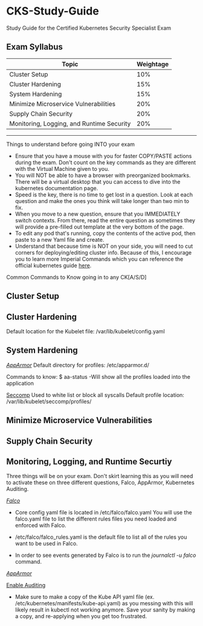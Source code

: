 # CKS-Study-Guide
Study Guide for the Certified Kubernetes Security Specialist Exam


Exam Syllabus
-----------------------------------------------------------
| Topic	                                     | Weightage  |
|--------------------------------------------|------------|
| Cluster Setup	                             | 10%        |
| Cluster Hardening	                         | 15%        |
| System Hardening	                         | 15%        |
| Minimize Microservice Vulnerabilities	     | 20%        |
| Supply Chain Security	                     | 20%        |
| Monitoring, Logging, and Runtime Security	 | 20%        |
-----------------------------------------------------------



Things to understand before going INTO your exam

* Ensure that you have a mouse with you for faster COPY/PASTE actions during the exam. Don't count on the key commands as they are different with the Virtual Machine given to you. 
* You will NOT be able to have a browser with preorganized bookmarks. There will be a virtual desktop that you can access to dive into the kubernetes documentation page.
* Speed is the key, there is no time to get lost in a question. Look at each question and make the ones you think will take longer than two min to fix.
* When you move to a new question, ensure that you IMMEDIATELY switch contexts. From there, read the entire question as sometimes they will provide a pre-filled out template at the very bottom of the page. 
* To edit any pod that's running, copy the contents of the active pod, then paste to a new Yaml file and create. 
* Understand that because time is NOT on your side, you will need to cut corners for deploying/editing cluster info. Because of this, I encourage you to learn more Imperial Commands which you can reference the official kubernetes guide [here](https://kubernetes.io/docs/reference/generated/kubectl/kubectl-commands#run). 



Common Commands to Know going in to any CK[A/S/D]


## Cluster Setup



## Cluster Hardening
Default location for the Kubelet file:
/var/lib/kubelet/config.yaml


## System Hardening
[_AppArmor_](https://kubernetes.io/docs/tutorials/security/apparmor/)
Default directory for profiles:
/etc/apparmor.d/

Commands to know:
$ aa-status
  -Will show all the profiles loaded into the application


[Seccomp](https://kubernetes.io/docs/tutorials/security/seccomp/)
Used to white list or block all syscalls
Default profile location: /var/lib/kubelet/seccomp/profiles/


## Minimize Microservice Vulnerabilities



## Supply Chain Security




## Monitoring, Logging, and Runtime Securtiy
Three things will be on your exam. Don't skirt learning this as you will need to activate these on three different questions, Falco, AppArmor, Kubernetes Auditing.

[_Falco_](https://falco.org/docs/getting-started/installation/)
* Core config yaml file is located in /etc/falco/falco.yaml
You will use the falco.yaml file to list the different rules files you need loaded and enforced with Falco.

* /etc/falco/falco_rules.yaml is the default file to list all of the rules you want to be used in Falco.

* In order to see events generated by Falco is to run the _journalctl -u falco_ command.

[_AppArmor_](https://kubernetes.io/docs/tutorials/security/apparmor/)

[Enable Auditing](https://kubernetes.io/docs/tasks/debug/debug-cluster/audit/)
* Make sure to make a copy of the Kube API yaml file (ex. /etc/kubernetes/manifests/kube-api.yaml) as you messing with this will likely result in kubectl not working anymore. Save your sanity by making a copy, and re-applying when you get too frustrated. 